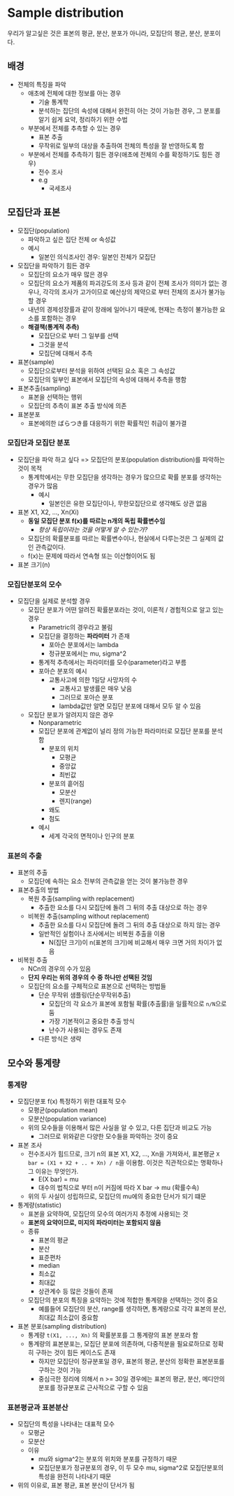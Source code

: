# Sample distribution

우리가 알고싶은 것은 표본의 평균, 분산, 분포가 아니라, 모집단의 평균, 분산, 분포이다.

## 배경

- 전체의 특징을 파악
  - 애초에 전체에 대한 정보를 아는 경우
    - 기술 통계학
    - 분석하는 집단의 속성에 대해서 완전히 아는 것이 가능한 경우, 그 분포를 알기 쉽게 요약, 정리하기 위한 수법
  - 부분에서 전체를 추측할 수 있는 경우
    - 표본 추출
    - 무작위로 일부의 대상을 추출하여 전체의 특성을 잘 반영하도록 함
  - 부분에서 전체를 추측하기 힘든 경우(애초에 전체의 수를 확정하기도 힘든 경우)
    - 전수 조사
    - e.g
      - 국세조사

## 모집단과 표본

- 모집단(population)
  - 파악하고 싶은 집단 전체 or 속성값
  - 예시
    - 일본인 의식조사인 경우: 일본인 전체가 모집단
- 모집단을 파악하기 힘든 경우
  - 모집단의 요소가 매우 많은 경우
  - 모집단의 요소가 제품의 파괴강도의 조사 등과 같이 전체 조사가 의미가 없는 경우나, 각각의 조사가 고가이므로 예산상의 제약으로 부터 전체의 조사가 불가능할 경우
  - 내년의 경제성장률과 같이 장래에 일어나기 때문에, 현재는 측정이 불가능한 요소를 포함하는 경우
  - **해결책(통계적 추측)**
    - 모집단으로 부터 그 일부를 선택
    - 그것을 분석
    - 모집단에 대해서 추측
- 표본(sample)
  - 모집단으로부터 분석을 위하여 선택된 요소 혹은 그 속성값
  - 모집단의 일부인 표본에서 모집단의 속성에 대해서 추측을 행함
- 표본추출(sampling)
  - 표본을 선택하는 행위
  - 모집단의 추측이 표본 추출 방식에 의존
- 표본분포
  - 표본에의한 ばらつき를 대응하기 위한 확률적인 취급이 불가결

### 모집단과 모집단 분포

- 모집단을 파악 하고 싶다 => 모집단의 분포(population distribution)를 파악하는 것이 목적
  - 통계학에서는 무한 모집단을 생각하는 경우가 많으므로 확률 분포를 생각하는 경우가 많음
    - 예시
      - 일본인은 유한 모집단이나, 무한모집단으로 생각해도 상관 없음
- 표본 X1, X2, ..., Xn(Xi)
  - **동일 모집단 분포 f(x)를 따르는 n개의 독립 확률변수임**
    - *항상 독립이라는 것을 어떻게 알 수 있는가?*
  - 모집단의 확률분포를 따르는 확률변수이나, 현실에서 다루는것은 그 실제의 값인 관측값이다.
  - f(x)는 문제에 따라서 연속형 또는 이산형이어도 됨
- 표본 크기(n)

### 모집단분포의 모수

- 모집단을 실제로 분석할 경우
  - 모집단 분포가 어떤 알려진 확률분포라는 것이, 이론적 / 경험적으로 알고 있는경우
    - Parametric의 경우라고 불림
    - 모집단을 결정하는 **파라미터** 가 존재
      - 포아슨 분포에서는 lambda
      - 정규분포에서는 mu, sigma^2
    - 통계적 추측에서는 파라미터를 모수(parameter)라고 부름
    - 포아슨 분포의 예시
      - 교통사고에 의한 1일당 사망자의 수
        - 교통사고 발생률은 매우 낮음
        - 그러므로 포아슨 분포
        - lambda값만 알면 모집단 분포에 대해서 모두 알 수 있음
  - 모집단 분포가 알려지지 않은 경우
    - Nonparametric
    - 모집단 분포에 관계없이 널리 정의 가능한 파라미터로 모집단 분포를 분석함
      - 분포의 위치
        - 모평균
        - 중앙값
        - 최빈값
      - 분포의 흩어짐
        - 모분산
        - 렌지(range)
      - 왜도
      - 첨도
    - 예시
      - 세계 각국의 면적이나 인구의 분포

### 표본의 추출

- 표본의 추출
  - 모집단에 속하는 요소 전부의 관측값을 얻는 것이 불가능한 경우
- 표본추출의 방법
  - 복원 추출(sampling with replacement)
    - 추출한 요소를 다시 모집단에 돌려 그 뒤의 추출 대상으로 하는 경우
  - 비복원 추출(sampling without replacement)
    - 추출한 요소를 다시 모집단에 돌려 그 뒤의 추출 대상으로 하지 않는 경우
    - 일반적인 실험이나 조사에서는 비복원 추출을 이용
      - N(집단 크기)이 n(표본의 크기)에 비교해서 매우 크면 거의 차이가 없음
- 비복원 추출
  - NCn의 경우의 수가 있음
  - **단지 우리는 위의 경우의 수 중 하나만 선택된 것임**
  - 모집단의 요소를 구체적으로 표본으로 선택하는 방법들
    - 단순 무작위 샘플링(단순무작위추출)
      - 모집단의 각 요소가 표본에 포함될 확률(추출률)을 일률적으로 `n/N`으로 둠
      - 가장 기본적이고 중요한 추출 방식
      - 난수가 사용되는 경우도 존재
    - 다른 방식은 생략

## 모수와 통계량

### 통계량

- 모집단분포 f(x) 특정하기 위한 대표적 모수
  - 모평균(population mean)
  - 모분산(population variance)
  - 위의 모수들을 이용해서 많은 사실을 알 수 있고, 다른 집단과 비교도 가능
    - 그러므로 위와같은 다양한 모수들을 파악하는 것이 중요
- 표본 조사
  - 전수조사가 힘드므로, 크기 n의 표본 X1, X2, ..., Xn을 가져와서, 표본평균 `X bar = (X1 + X2 + .. + Xn) / n`을 이용함. 이것은 직관적으로는 명확하나 그 이유는 무엇인가.
    - E(X bar) = mu
    - 대수의 법칙으로 부터 n이 커짐에 따라 X bar -> mu (확률수속)
  - 위의 두 사실이 성립하므로, 모집단의 mu에의 중요한 단서가 되기 떄문
- 통계량(statistic)
  - 표본을 요약하여, 모집단의 모수의 여러가지 추정에 사용되는 것
  - **표본의 요약이므로, 미지의 파라미터는 포함되지 않음**
  - 종류
    - 표본의 평균
    - 분산
    - 표준편차
    - median
    - 최소값
    - 최대값
    - 상관계수 등 많은 것들이 존재
  - 모집단의 분포의 특징을 요약하는 것에 적합한 통계량을 선택하는 것이 중요
    - 예를들어 모집단의 분산, range를 생각하면, 통계량으로 각각 표본의 분산, 최대값 최소값이 중요함
- 표본 분포(sampling distribution)
  - 통계량 `t(X1, ..., Xn)` 의 확률분포를 그 통계량의 표본 분포라 함
  - 통계량의 표본분포는, 모집단 분포에 의존하며, 다중적분을 필요로하므로 정확히 구하는 것이 힘든 케이스도 존재
    - 하지만 모집단이 정규분포일 경우, 표본의 평균, 분산의 정확한 표본분포를 구하는 것이 가능
    - 중심극한 정리에 의해서 n >= 30일 경우에는 표본의 평균, 분산, 메디안의 분포를 정규분포로 근사적으로 구할 수 있음

### 표본평균과 표본분산

- 모집단의 특성을 나타내는 대표적 모수
  - 모평균
  - 모분산
  - 이유
    - mu와 sigma^2는 분포의 위치와 분포를 규정하기 때문
    - 모집단분포가 정규분포의 경우, 이 두 모수 mu, sigma^2로 모집단분포의 특성을 완전히 나타내기 때문
- 위의 이유로, 표본 평균, 표본 분산이 단서가 됨
